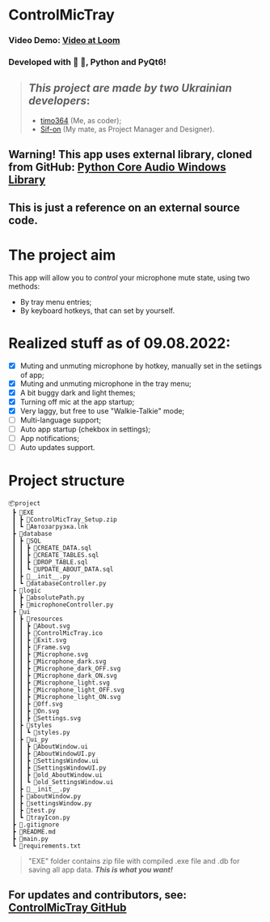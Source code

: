 # ControlMicTray

### Video Demo: [Video at Loom](https://www.loom.com/share/e9984bf32efb461ebff44223645f18ac)
### Developed with :yellow_heart: :blue_heart:, Python and PyQt6!

>## *This project are made by two **Ukrainian** developers*:
>- [timo364](https://github.com/timo364) (Me, as coder);
>- [Sif-on](https://github.com/Sif-on) (My mate, as Project Manager and Designer).

## Warning! This app uses external library, cloned from GitHub: [Python Core Audio Windows Library](https://github.com/AndreMiras/pycaw)
## This is just a reference on an external source code.


# The project aim
This app will allow you to _control_ your microphone mute state, using two methods:
- By tray menu entries;
- By keyboard hotkeys, that can set by yourself.

# Realized stuff as of 09.08.2022:
- [x] Muting and unmuting microphone by hotkey, manually set in the setiings of app;
- [x] Muting and unmuting microphone in the tray menu;
- [x] A bit buggy dark and light themes;
- [x] Turning off mic at the app startup;
- [x] Very laggy, but free to use "Walkie-Talkie" mode;
- [ ] Multi-language support;
- [ ] Auto app startup (chekbox in settings);
- [ ] App notifications;
- [ ] Auto updates support.

# Project structure
```
📦project
 ┣ 📂EXE
 ┃ ┣ 📜ControlMicTray_Setup.zip
 ┃ ┗ 📜Автозагрузка.lnk
 ┣ 📂database
 ┃ ┣ 📂SQL
 ┃ ┃ ┣ 📜CREATE_DATA.sql
 ┃ ┃ ┣ 📜CREATE_TABLES.sql
 ┃ ┃ ┣ 📜DROP_TABLE.sql
 ┃ ┃ ┗ 📜UPDATE_ABOUT_DATA.sql
 ┃ ┣ 📜__init__.py
 ┃ ┗ 📜databaseController.py
 ┣ 📂logic
 ┃ ┣ 📜absolutePath.py
 ┃ ┣ 📜microphoneController.py
 ┣ 📂ui
 ┃ ┣ 📂resources
 ┃ ┃ ┣ 📜About.svg
 ┃ ┃ ┣ 📜ControlMicTray.ico
 ┃ ┃ ┣ 📜Exit.svg
 ┃ ┃ ┣ 📜Frame.svg
 ┃ ┃ ┣ 📜Microphone.svg
 ┃ ┃ ┣ 📜Microphone_dark.svg
 ┃ ┃ ┣ 📜Microphone_dark_OFF.svg
 ┃ ┃ ┣ 📜Microphone_dark_ON.svg
 ┃ ┃ ┣ 📜Microphone_light.svg
 ┃ ┃ ┣ 📜Microphone_light_OFF.svg
 ┃ ┃ ┣ 📜Microphone_light_ON.svg
 ┃ ┃ ┣ 📜Off.svg
 ┃ ┃ ┣ 📜On.svg
 ┃ ┃ ┣ 📜Settings.svg
 ┃ ┣ 📂styles
 ┃ ┃ ┗ 📜styles.py
 ┃ ┣ 📂ui_py
 ┃ ┃ ┣ 📜AboutWindow.ui
 ┃ ┃ ┣ 📜AboutWindowUI.py
 ┃ ┃ ┣ 📜SettingsWindow.ui
 ┃ ┃ ┣ 📜SettingsWindowUI.py
 ┃ ┃ ┣ 📜old_AboutWindow.ui
 ┃ ┃ ┗ 📜old_SettingsWindow.ui
 ┃ ┣ 📜__init__.py
 ┃ ┣ 📜aboutWindow.py
 ┃ ┣ 📜settingsWindow.py
 ┃ ┣ 📜test.py
 ┃ ┗ 📜trayIcon.py
 ┣ 📜.gitignore
 ┣ 📜README.md
 ┣ 📜main.py
 ┗ 📜requirements.txt
```

> "EXE" folder contains zip file with compiled .exe file and .db for saving all app data. ***This is what you want!***

## For updates and contributors, see: [ControlMicTray GitHub](https://github.com/Sif-on/ControlMicTray)